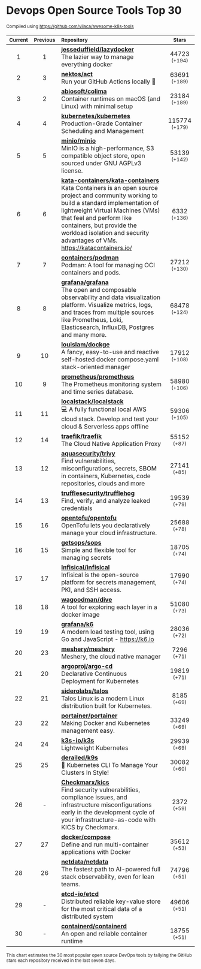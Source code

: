 # Devops Open Source Tools Top 30
<sup>Compiled using https://github.com/vilaca/awesome-k8s-tools</sup>
<div align="center">

|<sub>Current</sub>|<sub>Previous</sub>|<sub>Repository</sub>|<sub>Stars</sub>|
|:---:|:---:|:---|:---:|
|1|1|[**jesseduffield/lazydocker**](https://github.com/jesseduffield/lazydocker)<br/>The lazier way to manage everything docker|44723 <sup>(+194)</sup>|
|2|3|[**nektos/act**](https://github.com/nektos/act)<br/>Run your GitHub Actions locally 🚀|63691 <sup>(+189)</sup>|
|3|2|[**abiosoft/colima**](https://github.com/abiosoft/colima)<br/>Container runtimes on macOS (and Linux) with minimal setup|23184 <sup>(+189)</sup>|
|4|4|[**kubernetes/kubernetes**](https://github.com/kubernetes/kubernetes)<br/>Production-Grade Container Scheduling and Management|115774 <sup>(+179)</sup>|
|5|5|[**minio/minio**](https://github.com/minio/minio)<br/>MinIO is a high-performance, S3 compatible object store, open sourced under GNU AGPLv3 license.|53139 <sup>(+142)</sup>|
|6|6|[**kata-containers/kata-containers**](https://github.com/kata-containers/kata-containers)<br/>Kata Containers is an open source project and community working to build a standard implementation of lightweight Virtual Machines (VMs) that feel and perform like containers, but provide the workload isolation and security advantages of VMs. https://katacontainers.io/|6332 <sup>(+136)</sup>|
|7|7|[**containers/podman**](https://github.com/containers/podman)<br/>Podman: A tool for managing OCI containers and pods.|27212 <sup>(+130)</sup>|
|8|8|[**grafana/grafana**](https://github.com/grafana/grafana)<br/>The open and composable observability and data visualization platform. Visualize metrics, logs, and traces from multiple sources like Prometheus, Loki, Elasticsearch, InfluxDB, Postgres and many more. |68478 <sup>(+124)</sup>|
|9|10|[**louislam/dockge**](https://github.com/louislam/dockge)<br/>A fancy, easy-to-use and reactive self-hosted docker compose.yaml stack-oriented manager|17912 <sup>(+108)</sup>|
|10|9|[**prometheus/prometheus**](https://github.com/prometheus/prometheus)<br/>The Prometheus monitoring system and time series database.|58980 <sup>(+106)</sup>|
|11|11|[**localstack/localstack**](https://github.com/localstack/localstack)<br/>💻 A fully functional local AWS cloud stack. Develop and test your cloud & Serverless apps offline|59306 <sup>(+105)</sup>|
|12|14|[**traefik/traefik**](https://github.com/traefik/traefik)<br/>The Cloud Native Application Proxy|55152 <sup>(+87)</sup>|
|13|12|[**aquasecurity/trivy**](https://github.com/aquasecurity/trivy)<br/>Find vulnerabilities, misconfigurations, secrets, SBOM in containers, Kubernetes, code repositories, clouds and more|27141 <sup>(+85)</sup>|
|14|13|[**trufflesecurity/trufflehog**](https://github.com/trufflesecurity/trufflehog)<br/>Find, verify, and analyze leaked credentials|19539 <sup>(+79)</sup>|
|15|16|[**opentofu/opentofu**](https://github.com/opentofu/opentofu)<br/>OpenTofu lets you declaratively manage your cloud infrastructure.|25688 <sup>(+78)</sup>|
|16|15|[**getsops/sops**](https://github.com/getsops/sops)<br/>Simple and flexible tool for managing secrets|18705 <sup>(+74)</sup>|
|17|17|[**Infisical/infisical**](https://github.com/Infisical/infisical)<br/>Infisical is the open-source platform for secrets management, PKI, and SSH access.|17990 <sup>(+74)</sup>|
|18|18|[**wagoodman/dive**](https://github.com/wagoodman/dive)<br/>A tool for exploring each layer in a docker image|51080 <sup>(+73)</sup>|
|19|19|[**grafana/k6**](https://github.com/grafana/k6)<br/>A modern load testing tool, using Go and JavaScript - https://k6.io|28036 <sup>(+72)</sup>|
|20|23|[**meshery/meshery**](https://github.com/meshery/meshery)<br/>Meshery, the cloud native manager|7296 <sup>(+71)</sup>|
|21|20|[**argoproj/argo-cd**](https://github.com/argoproj/argo-cd)<br/>Declarative Continuous Deployment for Kubernetes|19819 <sup>(+71)</sup>|
|22|21|[**siderolabs/talos**](https://github.com/siderolabs/talos)<br/>Talos Linux is a modern Linux distribution built for Kubernetes.|8185 <sup>(+69)</sup>|
|23|22|[**portainer/portainer**](https://github.com/portainer/portainer)<br/>Making Docker and Kubernetes management easy.|33249 <sup>(+69)</sup>|
|24|24|[**k3s-io/k3s**](https://github.com/k3s-io/k3s)<br/>Lightweight Kubernetes|29939 <sup>(+69)</sup>|
|25|25|[**derailed/k9s**](https://github.com/derailed/k9s)<br/>🐶 Kubernetes CLI To Manage Your Clusters In Style!|30082 <sup>(+60)</sup>|
|26|-|[**Checkmarx/kics**](https://github.com/Checkmarx/kics)<br/>Find security vulnerabilities, compliance issues, and infrastructure misconfigurations early in the development cycle of your infrastructure-as-code with KICS by Checkmarx.|2372 <sup>(+59)</sup>|
|27|27|[**docker/compose**](https://github.com/docker/compose)<br/>Define and run multi-container applications with Docker|35612 <sup>(+53)</sup>|
|28|26|[**netdata/netdata**](https://github.com/netdata/netdata)<br/>The fastest path to AI-powered full stack observability, even for lean teams.|74796 <sup>(+51)</sup>|
|29|-|[**etcd-io/etcd**](https://github.com/etcd-io/etcd)<br/>Distributed reliable key-value store for the most critical data of a distributed system|49606 <sup>(+51)</sup>|
|30|-|[**containerd/containerd**](https://github.com/containerd/containerd)<br/>An open and reliable container runtime|18755 <sup>(+51)</sup>|


</div>

<sub>This chart estimates the 30 most popular open source DevOps tools by tallying the GitHub stars each repository received in the last seven days.</sub>
